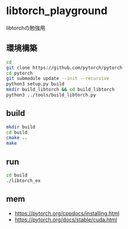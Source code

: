 # libtorch_playground
libtorchの勉強用

## 環境構築
```bash
cd
git clone https://github.com/pytorch/pytorch
cd pytorch
git submodule update --init --recursive
python3 setup.py build
mkdir build_libtorch && cd build_libtorch
python3 ../tools/build_libtorch.py
```

## build
```bash
mkdir build
cd build
cmake ..
make
```
## run
```bash
cd build
./libtorch_ex
```

## mem
- https://pytorch.org/cppdocs/installing.html
- https://pytorch.org/docs/stable/cuda.html
